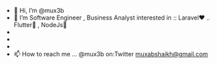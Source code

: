 - 👋 Hi, I’m @mux3b
- 👀 I’m Software Engineer , Business Analyst
interested in ::  Laravel♥️ .. Flutter💙 , NodeJs💚
-  
-
-
- 📫 How to reach me ...
@mux3b on:Twitter
muxabshaikh@gmail.com

<!---
muxab/muxab is a ✨ special ✨ repository because its `README.md` (this file) appears on your GitHub profile.
You can click the Preview link to take a look at your changes.
--->
